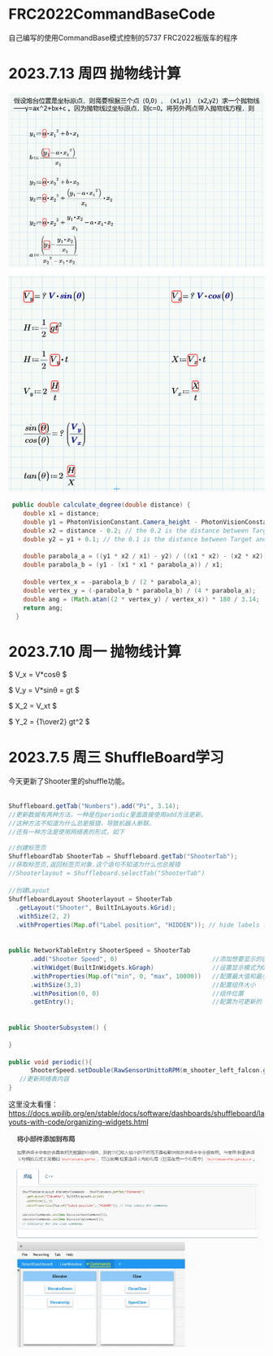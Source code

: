 # FRC2022CommandBaseCode
自己编写的使用CommandBase模式控制的5737 FRC2022板版车的程序

# 2023.7.13 周四 抛物线计算
![抛物线计算](./Image/抛物线计算.png)

![角度](./Image/角度计算.png)

```java
 public double calculate_degree(double distance) {
    double x1 = distance;
    double y1 = PhotonVisionConstant.Camera_height - PhotonVisionConstant.Target_height;
    double x2 = distance - 0.2; // the 0.2 is the distance between Target and parabola top
    double y2 = y1 + 0.1; // the 0.1 is the distance between Target and parabola top

    double parabola_a = ((y1 * x2 / x1) - y2) / ((x1 * x2) - (x2 * x2));
    double parabola_b = (y1 - (x1 * x1 * parabola_a)) / x1;

    double vertex_x = -parabola_b / (2 * parabola_a);
    double vertex_y = (-parabola_b * parabola_b) / (4 * parabola_a);
    double ang = (Math.atan((2 * vertex_y) / vertex_x)) * 180 / 3.14;
    return ang;
  }
```
# 2023.7.10 周一 抛物线计算

$ V_x = V*cosθ $

$ V_y = V*sinθ = gt $

$ X_2 = V_xt $

$ Y_2 = {1\over2} gt^2 $


# 2023.7.5 周三 ShuffleBoard学习
今天更新了Shooter里的shuffle功能。

```java

Shuffleboard.getTab("Numbers").add("Pi", 3.14);
//更新数据有两种方法，一种是在periodic里面直接使用add方法更新。
//这种方法不知道为什么总是报错，导致机器人断联。
//还有一种方法是使用网络表的形式，如下
```

``` java
//创建标签页
ShuffleboardTab ShooterTab = Shuffleboard.getTab("ShooterTab");
//获取标签页,返回标签页对象.这个语句不知道为什么也总报错
//Shooterlayout = Shuffleboard.selectTab("ShooterTab")

//创建Layout
ShuffleboardLayout Shooterlayout = ShooterTab
  .getLayout("Shooter", BuiltInLayouts.kGrid);
  .withSize(2, 2)
  .withProperties(Map.of("Label position", "HIDDEN")); // hide labels for commands;


public NetworkTableEntry ShooterSpeed = ShooterTab
      .add("Shooter Speed", 0)                          //添加想要显示的部件，初始化部件名称和初始值
      .withWidget(BuiltInWidgets.kGraph)                //设置显示模式为Graph(折线图)
      .withProperties(Map.of("min", 0, "max", 10000))   //配置最大值和最小值
      .withSize(3,3)                                    //配置组件大小
      .withPosition(0, 0)                               //组件位置
      .getEntry();                                      //配置为可更新的


public ShooterSubsystem() {

}

public void periodic(){
      ShooterSpeed.setDouble(RawSensorUnittoRPM(m_shooter_left_falcon.getSelectedSensorVelocity()));
   //更新网络表内容
}
 ```

 这里没太看懂：
 https://docs.wpilib.org/en/stable/docs/software/dashboards/shuffleboard/layouts-with-code/organizing-widgets.html

![将小部件添加到布局](./Image/将小部件添加到布局.png)